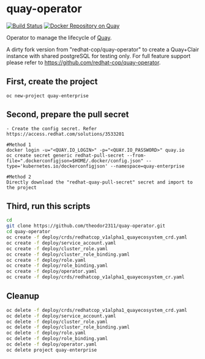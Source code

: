 # quay-operator

[![Build Status](https://travis-ci.org/theodor2311/quay-operator.svg?branch=master)](https://travis-ci.org/theodor2311/quay-operator) [![Docker Repository on Quay](https://quay.io/repository/redhat-cop/quay-operator/status "Docker Repository on Quay")](https://quay.io/repository/redhat-cop/quay-operator)

Operator to manage the lifecycle of [Quay](https://www.openshift.com/products/quay).

A dirty fork version from "redhat-cop/quay-operator" to create a Quay+Clair instance with shared postgreSQL for testing only. For full feature support please refer to https://github.com/redhat-cop/quay-operator.

## First, create the project
```
oc new-project quay-enterprise
```

## Second, prepare the pull secret
```
- Create the config secret. Refer https://access.redhat.com/solutions/3533201

#Method 1
docker login -u="<QUAY.IO_LOGIN>" -p="<QUAY.IO_PASSWORD>" quay.io
oc create secret generic redhat-pull-secret --from-file=".dockerconfigjson=$HOME/.docker/config.json" --type='kubernetes.io/dockerconfigjson' --namespace=quay-enterprise

#Method 2
Directly download the "redhat-quay-pull-secret" secret and import to the project

```
## Third, run this scripts
```bash
cd
git clone https://github.com/theodor2311/quay-operator.git
cd quay-operator
oc create -f deploy/crds/redhatcop_v1alpha1_quayecosystem_crd.yaml
oc create -f deploy/service_account.yaml
oc create -f deploy/cluster_role.yaml
oc create -f deploy/cluster_role_binding.yaml
oc create -f deploy/role.yaml
oc create -f deploy/role_binding.yaml
oc create -f deploy/operator.yaml
oc create -f deploy/crds/redhatcop_v1alpha1_quayecosystem_cr.yaml

```

## Cleanup
```bash
oc delete -f deploy/crds/redhatcop_v1alpha1_quayecosystem_crd.yaml
oc delete -f deploy/service_account.yaml
oc delete -f deploy/cluster_role.yaml
oc delete -f deploy/cluster_role_binding.yaml
oc delete -f deploy/role.yaml
oc delete -f deploy/role_binding.yaml
oc delete -f deploy/operator.yaml
oc delete project quay-enterprise
```
